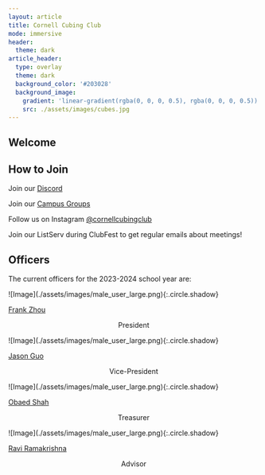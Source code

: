 ```yaml
---
layout: article
title: Cornell Cubing Club
mode: immersive
header:
  theme: dark
article_header:
  type: overlay
  theme: dark
  background_color: '#203028'
  background_image:
    gradient: 'linear-gradient(rgba(0, 0, 0, 0.5), rgba(0, 0, 0, 0.5))'
    src: ./assets/images/cubes.jpg
---
```


## Welcome

## How to Join

Join our [Discord](https://discord.gg/VyXbMqXg8f) 

Join our [Campus Groups](https://cornell.campusgroups.com/rubiksclub/home/)

Follow us on Instagram [@cornellcubingclub](https://www.instagram.com/cornellcubingclub/?igshid=MzRlODBiNWFlZA%3D%3D)

Join our ListServ during ClubFest to get regular emails about meetings!

## Officers

The current officers for the 2023-2024 school year are:

<div class="grid-container">
<div class="grid grid--p-3">
<div class="cell cell--12 cell--md-5 cell--lg-4" markdown="1">
![Image](./assets/images/male_user_large.png){:.circle.shadow}

[Frank Zhou](mailto:fcz5@cornell.edu)

<p style="text-align:center">
President
</p>
</div>
<div class="cell cell--12 cell--md-5 cell--lg-4" markdown="1">
![Image](./assets/images/male_user_large.png){:.circle.shadow}

[Jason Guo](mailto:sg763@cornell.edu)

<p style="text-align:center">
Vice-President
</p>
</div>

<div class="cell cell--12 cell--md-5 cell--lg-4" markdown="1">
![Image](./assets/images/male_user_large.png){:.circle.shadow}

[Obaed Shah](mailto:os88@cornell.edu)

<p style="text-align:center">
Treasurer
</p>
</div>

<div class="cell cell--12 cell--md-5 cell--lg-4" markdown="1">
![Image](./assets/images/male_user_large.png){:.circle.shadow}

[Ravi Ramakrishna](mailto:ravi@math.cornell.edu)

<p style="text-align:center">
Advisor
</p>
</div>
</div>
</div>









